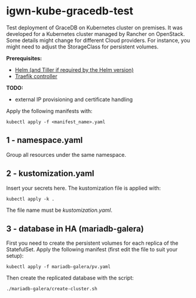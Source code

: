 # igwn-kube-gracedb-test
Test deployment of GraceDB on Kubernetes cluster on premises. It was developed for a Kubernetes cluster managed by Rancher on OpenStack. Some details might change for different Cloud providers. For instance, you might need to adjust the StorageClass for persistent volumes. 

**Prerequisites:**
- [Helm (and Tiller if required by the Helm version)](https://helm.sh/docs/intro/install/) 
- [Traefik controller](https://docs.traefik.io/v1.7/user-guide/kubernetes/) 

**TODO:** 
- external IP provisioning and certificate handling

Apply the following manifests with:

```kubectl apply -f <manifest_name>.yaml```

## 1 - namespace.yaml
Group all resources under the same namespace.

## 2 - kustomization.yaml
Insert your secrets here. The kustomization file is applied with:

```kubectl apply -k .```

The file name must be *kustomization.yaml*.

## 3 - database in HA (mariadb-galera)
First you need to create the persistent volumes for each replica of the StatefulSet. Apply the following manifest (first edit the file to suit your setup):
```
kubectl apply -f mariadb-galera/pv.yaml
``` 

Then create the replicated database with the script:
```
./mariadb-galera/create-cluster.sh
```
